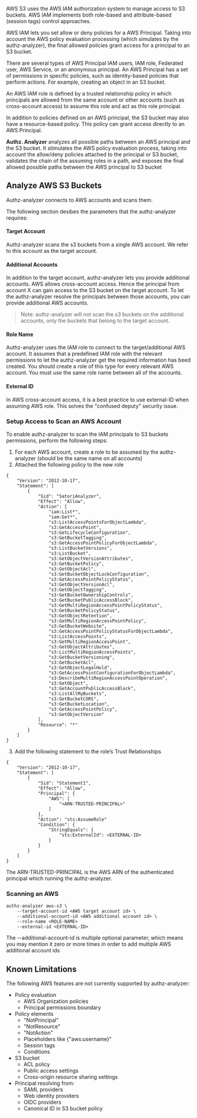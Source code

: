 AWS S3 uses the AWS IAM authorization system to manage access to S3 buckets.
AWS IAM implements both role-based and attribute-based (session tags) control approaches.

AWS IAM lets you set allow or deny policies for a AWS Principal.
Taking into account the AWS policy evaluation processing (which simulates by the authz-analyzer),
the final allowed policies grant access for a principal to an S3 bucket.

There are several types of AWS Principal IAM users, IAM role, Federated user, AWS Service, or an anonymous principal.
An AWS Principal has a set of permissions in specific policies, such as identity-based policies that perform actions. For example, creating an object in an S3 bucket. 

An AWS IAM role is defined by a trusted relationship policy in which principals are allowed from the same account or other accounts (such as cross-account access) to assume this role and act as this role principal.

In addition to policies defined on an AWS principal, the S3 bucket may also have a resource-based policy.
This policy can grant access directly to an AWS Principal.

**Authz. Analyzer** analyzes all possible paths between an AWS principal and the S3 bucket.
It stimulates the AWS policy evaluation process, taking into account the allow/deny policies attached to the principal or S3 bucket, 
validates the chain of the assuming roles in a path, and exposes the final allowed possible paths between the AWS principal to S3 bucket

## Analyze AWS S3 Buckets
Authz-analyzer connects to AWS accounts and scans them.

The following section desibes the parameters that the authz-analyzer requires:

#### Target Account
Authz-analyzer scans the s3 buckets from a single AWS account. We refer to this account as the target account.

#### Additional Accounts
In addition to the target account, authz-analyzer lets you provide additional accounts.
AWS allows cross-account access. Hence the principal from account X can gain access to the S3 bucket on the target account. 
To let the authz-analyzer resolve the principals between those accounts, you can provide additional AWS accounts.

>Note: authz-analyzer will not scan the s3 buckets on the additional accounts, only the buckets that belong to the target account.

#### Role Name
Authz-analyzer uses the IAM role to connect to the target/additional AWS account.
It assumes that a predefined IAM role with the relevant permissions to let the authz-analyzer get the required information has beed created.
You should create a role of this type for every relevant AWS account.  You must use the same role name between all of the accounts.

#### External ID
In AWS cross-account access, it is a best practice to use external-ID when assuming AWS role.
This solves the "confused deputy" security issue.


### Setup Access to Scan an AWS Account

To enable authz-analyzer to scan the IAM principals to S3 buckets permissions, perform the following steps:
1. For each AWS account, create a role to be assumed by the authz-analyzer (should be the same name on all accounts)
2. Attached the following policy to the new role
```
{
    "Version": "2012-10-17",
    "Statement": [
        {
            "Sid": "SatoriAnalyzer",
            "Effect": "Allow",
            "Action": [
                "iam:List*",
                "iam:Get*",
                "s3:ListAccessPointsForObjectLambda",
                "s3:GetAccessPoint",
                "s3:GetLifecycleConfiguration",
                "s3:GetBucketTagging",
                "s3:GetAccessPointPolicyForObjectLambda",
                "s3:ListBucketVersions",
                "s3:ListBucket",
                "s3:GetObjectVersionAttributes",
                "s3:GetBucketPolicy",
                "s3:GetObjectAcl",
                "s3:GetBucketObjectLockConfiguration",
                "s3:GetAccessPointPolicyStatus",
                "s3:GetObjectVersionAcl",
                "s3:GetObjectTagging",
                "s3:GetBucketOwnershipControls",
                "s3:GetBucketPublicAccessBlock",
                "s3:GetMultiRegionAccessPointPolicyStatus",
                "s3:GetBucketPolicyStatus",
                "s3:GetObjectRetention",
                "s3:GetMultiRegionAccessPointPolicy",
                "s3:GetBucketWebsite",
                "s3:GetAccessPointPolicyStatusForObjectLambda",
                "s3:ListAccessPoints",
                "s3:GetMultiRegionAccessPoint",
                "s3:GetObjectAttributes",
                "s3:ListMultiRegionAccessPoints",
                "s3:GetBucketVersioning",
                "s3:GetBucketAcl",
                "s3:GetObjectLegalHold",
                "s3:GetAccessPointConfigurationForObjectLambda",
                "s3:DescribeMultiRegionAccessPointOperation",
                "s3:GetObject",
                "s3:GetAccountPublicAccessBlock",
                "s3:ListAllMyBuckets",
                "s3:GetBucketCORS",
                "s3:GetBucketLocation",
                "s3:GetAccessPointPolicy",
                "s3:GetObjectVersion"
            ],
            "Resource": "*"
        }
    ]
}
```
3. Add the following statement to the role’s Trust Relationships
```
{
    "Version": "2012-10-17",
    "Statement": [
        {
            "Sid": "Statement1",
            "Effect": "Allow",
            "Principal": {
                "AWS": [
                    "<ARN-TRUSTED-PRINCIPAL>"
                ]
            },
            "Action": "sts:AssumeRole"
            "Condition": {
                "StringEquals": {
                    "sts:ExternalId": <EXTERNAL-ID>
                }
            }
        }
    ]
}
```
The ARN-TRUSTED-PRINCIPAL is the AWS ARN of the authenticated principal which running the authz-analyzer.

### Scanning an AWS 
```
authz-analyzer aws-s3 \
    --target-account-id <AWS target account id> \
    --additional-account-id <AWS additional account id> \
    --role-name <ROLE-NAME>
    --external-id <EXTERNAL-ID>
```
The --additional-account-id is multiple optional parameter, which means you may mention it zero or more times in order to add multiple AWS additional account ids

## Known Limitations
The following AWS features are not currently supported by authz-analyzer:

* Policy evaluation 
    * AWS Organization policies
    * Principal permissions boundary    
* Policy elements
    * "NotPrincipal"
    * "NotResource"
    * "NotAction"
    * Placeholders like {"aws:username}"
    * Session tags
    * Conditions    
* S3 bucket
    * ACL policy
    * Public access settings
    * Cross-origin resource sharing settings
* Principal resolving from:
    * SAML providers
    * Web identity providers
    * OIDC providers
    * Canonical ID in S3 bucket policy 

   

